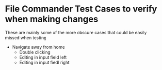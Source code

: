 # File Commander Test Cases to verify when making changes

These are mainly some of the more obscure cases that could be easily missed when testing

* Navigate away from home
    * Double clicking
    * Editing in input field left
    * Editing in input fiedl right
